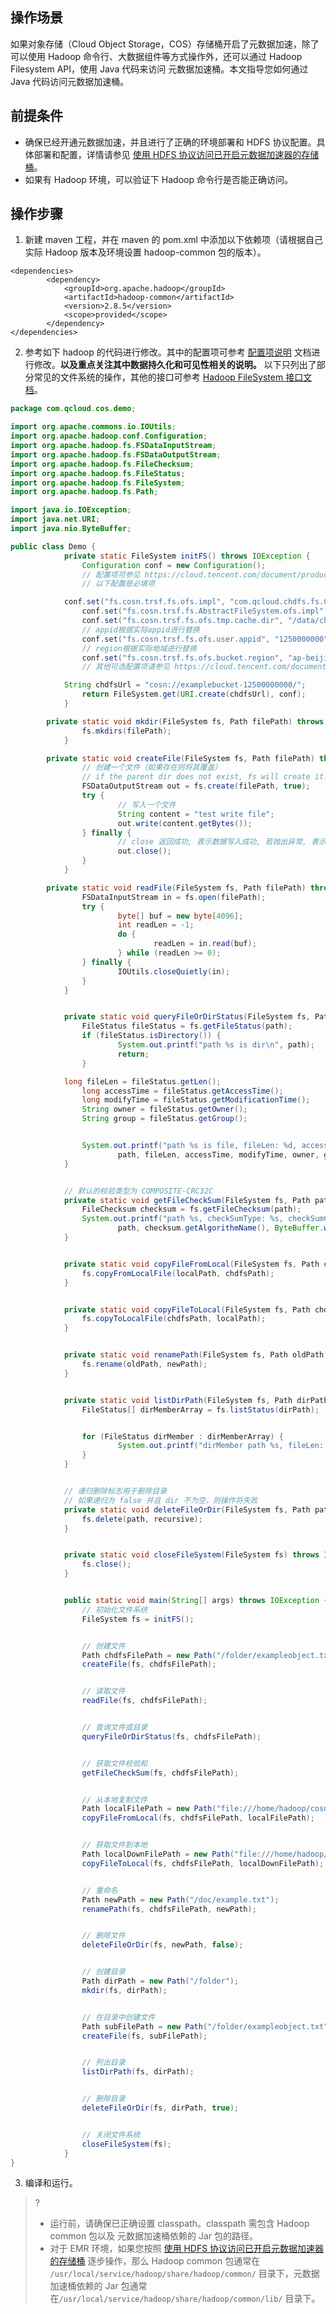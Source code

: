 ## 操作场景

如果对象存储（Cloud Object Storage，COS）存储桶开启了元数据加速，除了可以使用 Hadoop 命令行、大数据组件等方式操作外，还可以通过 Hadoop Filesystem API，使用 Java 代码来访问 元数据加速桶。本文指导您如何通过 Java 代码访问元数据加速桶。

## 前提条件

- 确保已经开通元数据加速，并且进行了正确的环境部署和 HDFS 协议配置。具体部署和配置，详情请参见 [使用 HDFS 协议访问已开启元数据加速器的存储桶](https://cloud.tencent.com/document/product/436/68700)。
- 如果有 Hadoop 环境，可以验证下 Hadoop 命令行是否能正确访问。

## 操作步骤

1. 新建 maven 工程，并在 maven 的 pom.xml 中添加以下依赖项（请根据自己实际 Hadoop 版本及环境设置 hadoop-common 包的版本）。
```plaintext
<dependencies>
        <dependency>
            <groupId>org.apache.hadoop</groupId>
            <artifactId>hadoop-common</artifactId>
            <version>2.8.5</version>
            <scope>provided</scope>
        </dependency>
</dependencies>
```
2. 参考如下 hadoop 的代码进行修改。其中的配置项可参考 [配置项说明](https://cloud.tencent.com/document/product/1105/36368) 文档进行修改。**以及重点关注其中数据持久化和可见性相关的说明。**
   以下只列出了部分常见的文件系统的操作，其他的接口可参考 [Hadoop FileSystem 接口文档](https://hadoop.apache.org/docs/r2.8.2/api/org/apache/hadoop/fs/FileSystem.html)。
```java
package com.qcloud.cos.demo;

import org.apache.commons.io.IOUtils;
import org.apache.hadoop.conf.Configuration;
import org.apache.hadoop.fs.FSDataInputStream;
import org.apache.hadoop.fs.FSDataOutputStream;
import org.apache.hadoop.fs.FileChecksum;
import org.apache.hadoop.fs.FileStatus;
import org.apache.hadoop.fs.FileSystem;
import org.apache.hadoop.fs.Path;

import java.io.IOException;
import java.net.URI;
import java.nio.ByteBuffer;

public class Demo {
			private static FileSystem initFS() throws IOException {
				Configuration conf = new Configuration();
				// 配置项可参见 https://cloud.tencent.com/document/product/1105/36368
				// 以下配置是必填项

			conf.set("fs.cosn.trsf.fs.ofs.impl", "com.qcloud.chdfs.fs.CHDFSHadoopFileSystemAdapter");
				conf.set("fs.cosn.trsf.fs.AbstractFileSystem.ofs.impl", "com.qcloud.chdfs.fs.CHDFSDelegateFSAdapter");
				conf.set("fs.cosn.trsf.fs.ofs.tmp.cache.dir", "/data/chdfs_tmp_cache");
				// appid根据实际appid进行替换
				conf.set("fs.cosn.trsf.fs.ofs.user.appid", "1250000000");
				// region根据实际地域进行替换
				conf.set("fs.cosn.trsf.fs.ofs.bucket.region", "ap-beijing")
				// 其他可选配置项请参见 https://cloud.tencent.com/document/product/1105/36368 

			String chdfsUrl = "cosn://examplebucket-12500000000/";
				return FileSystem.get(URI.create(chdfsUrl), conf);
			}

		private static void mkdir(FileSystem fs, Path filePath) throws IOException {
				fs.mkdirs(filePath);
			}

		private static void createFile(FileSystem fs, Path filePath) throws IOException {
				// 创建一个文件（如果存在则将其覆盖）
				// if the parent dir does not exist, fs will create it!
				FSDataOutputStream out = fs.create(filePath, true);
				try {
						// 写入一个文件
						String content = "test write file";
						out.write(content.getBytes());
				} finally {
						// close 返回成功, 表示数据写入成功, 若抛出异常, 表示数据写入失败
						out.close();
				}
			}

		private static void readFile(FileSystem fs, Path filePath) throws IOException {
				FSDataInputStream in = fs.open(filePath);
				try {
						byte[] buf = new byte[4096];
						int readLen = -1;
						do {
								readLen = in.read(buf);
						} while (readLen >= 0);
				} finally {
						IOUtils.closeQuietly(in);
				}
			}


			private static void queryFileOrDirStatus(FileSystem fs, Path path) throws IOException {
				FileStatus fileStatus = fs.getFileStatus(path);
				if (fileStatus.isDirectory()) {
						System.out.printf("path %s is dir\n", path);
						return;
				}

			long fileLen = fileStatus.getLen();
				long accessTime = fileStatus.getAccessTime();
				long modifyTime = fileStatus.getModificationTime();
				String owner = fileStatus.getOwner();
				String group = fileStatus.getGroup();


				System.out.printf("path %s is file, fileLen: %d, accessTime: %d, modifyTime: %d, owner: %s, group: %s\n",
						path, fileLen, accessTime, modifyTime, owner, group);
			}


			// 默认的校验类型为 COMPOSITE-CRC32C
			private static void getFileCheckSum(FileSystem fs, Path path) throws IOException {
				FileChecksum checksum = fs.getFileChecksum(path);
				System.out.printf("path %s, checkSumType: %s, checkSumCrcVal: %d\n",
						path, checksum.getAlgorithmName(), ByteBuffer.wrap(checksum.getBytes()).getInt());
			}


			private static void copyFileFromLocal(FileSystem fs, Path chdfsPath, Path localPath) throws  IOException {
				fs.copyFromLocalFile(localPath, chdfsPath);
			}


			private static void copyFileToLocal(FileSystem fs, Path chdfsPath, Path localPath) throws  IOException {
				fs.copyToLocalFile(chdfsPath, localPath);
			}


			private static void renamePath(FileSystem fs, Path oldPath, Path newPath) throws IOException {
				fs.rename(oldPath, newPath);
			}


			private static void listDirPath(FileSystem fs, Path dirPath) throws IOException {
				FileStatus[] dirMemberArray = fs.listStatus(dirPath);


				for (FileStatus dirMember : dirMemberArray) {
						System.out.printf("dirMember path %s, fileLen: %d\n", dirMember.getPath(), dirMember.getLen());
				}
			}


			// 递归删除标志用于删除目录
			// 如果递归为 false 并且 dir 不为空，则操作将失败
			private static void deleteFileOrDir(FileSystem fs, Path path, boolean recursive) throws IOException {
				fs.delete(path, recursive);
			}


			private static void closeFileSystem(FileSystem fs) throws IOException {
				fs.close();
			}


			public static void main(String[] args) throws IOException {
				// 初始化文件系统
				FileSystem fs = initFS();


				// 创建文件
				Path chdfsFilePath = new Path("/folder/exampleobject.txt");
				createFile(fs, chdfsFilePath);


				// 读取文件
				readFile(fs, chdfsFilePath);


				// 查询文件或目录
				queryFileOrDirStatus(fs, chdfsFilePath);


				// 获取文件校验和
				getFileCheckSum(fs, chdfsFilePath);


				// 从本地复制文件
				Path localFilePath = new Path("file:///home/hadoop/cosn_demo/data/exampleobject.txt");
				copyFileFromLocal(fs, chdfsFilePath, localFilePath);


				// 获取文件到本地
				Path localDownFilePath = new Path("file:///home/hadoop/cosn_demo/data/exampleobject.txt");
				copyFileToLocal(fs, chdfsFilePath, localDownFilePath);


				// 重命名
				Path newPath = new Path("/doc/example.txt");
				renamePath(fs, chdfsFilePath, newPath);


				// 删除文件
				deleteFileOrDir(fs, newPath, false);


				// 创建目录
				Path dirPath = new Path("/folder");
				mkdir(fs, dirPath);


				// 在目录中创建文件
				Path subFilePath = new Path("/folder/exampleobject.txt");
				createFile(fs, subFilePath);


				// 列出目录
				listDirPath(fs, dirPath);


				// 删除目录
				deleteFileOrDir(fs, dirPath, true);


				// 关闭文件系统
				closeFileSystem(fs);
			}
}
```
3. 编译和运行。
>?
> - 运行前，请确保已正确设置 classpath。classpath 需包含 Hadoop common 包以及 元数据加速桶依赖的 Jar 包的路径。
> - 对于 EMR 环境，如果您按照 [使用 HDFS 协议访问已开启元数据加速器的存储桶](https://cloud.tencent.com/document/product/436/68700) 逐步操作，那么 Hadoop common 包通常在 `/usr/local/service/hadoop/share/hadoop/common/` 目录下，元数据加速桶依赖的 Jar 包通常在`/usr/local/service/hadoop/share/hadoop/common/lib/` 目录下。
> 
